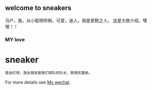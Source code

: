 ## welcome to sneakers

马户，我，从小聪明伶俐，可爱，迷人。我是爱鞋之人。
这是大致介绍，嘿嘿！！

### MY love
# sneaker
```markdown
我会打球，我女朋友是我们球队的队长，我很欢喜她。
```

For more details see [My wechat](https://render.alipay.com/p/f/fd-j4s6qu4z/index.html?codeContent=https://u.wechat.com/MKvrUof3dphqCLZebHTYhno&actionType=noneAction&codeType=qr).

